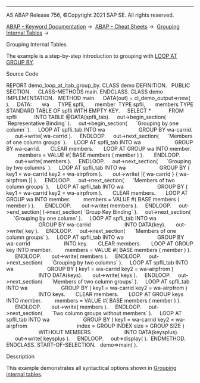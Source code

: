   

* * *

AS ABAP Release 756, ©Copyright 2021 SAP SE. All rights reserved.

[ABAP - Keyword Documentation](javascript:call_link\('abenabap.htm'\)) →  [ABAP - Cheat Sheets](javascript:call_link\('abenabap_blurb.htm'\)) →  [Grouping Internal Tables](javascript:call_link\('abapsheets_grouping_iitabs.htm'\)) → 

Grouping Internal Tables

The example is a step-by-step introduction to grouping with [LOOP AT GROUP BY](javascript:call_link\('abaploop_at_itab_group_by.htm'\)).

Source Code

REPORT demo\_loop\_at\_itab\_group\_by.
CLASS demo DEFINITION.
  PUBLIC SECTION.
    CLASS-METHODS main.
ENDCLASS.
CLASS demo IMPLEMENTATION.
  METHOD main.
    DATA(out) = cl\_demo\_output=>new( ).
    DATA:
      wa      TYPE spfli,
      member  TYPE spfli,
      members TYPE STANDARD TABLE OF spfli WITH EMPTY KEY.
    SELECT \*
           FROM spfli
           INTO TABLE @DATA(spfli\_tab).
    out->begin\_section( \`Representative Binding\` ).
    out->begin\_section(
     \`Grouping by one column\` ).
    LOOP AT spfli\_tab INTO wa
                      GROUP BY wa-carrid.
      out->write( wa-carrid ).
    ENDLOOP.
    out->next\_section(
     \`Members of one column groups\` ).
    LOOP AT spfli\_tab INTO wa
                      GROUP BY wa-carrid.
      CLEAR members.
      LOOP AT GROUP wa INTO member.
        members = VALUE #( BASE members ( member ) ).
      ENDLOOP.
      out->write( members ).
    ENDLOOP.
    out->next\_section(
     \`Grouping by two columns\` ).
    LOOP AT spfli\_tab INTO wa
                      GROUP BY ( key1 = wa-carrid key2 = wa-airpfrom ).
      out->write( |{ wa-carrid } { wa-airpfrom }| ).
    ENDLOOP.
    out->next\_section(
     \`Members of two column groups\` ).
    LOOP AT spfli\_tab INTO wa
                      GROUP BY ( key1 = wa-carrid key2 = wa-airpfrom ).
      CLEAR members.
      LOOP AT GROUP wa INTO member.
        members = VALUE #( BASE members ( member ) ).
      ENDLOOP.
      out->write( members ).
    ENDLOOP.
    out->end\_section( )->next\_section( \`Group Key Binding\` ).
    out->next\_section(
     \`Grouping by one column\` ).
    LOOP AT spfli\_tab INTO wa
                      GROUP BY wa-carrid
                      INTO DATA(key).
      out->write( key ).
    ENDLOOP.
    out->next\_section(
     \`Members of one column groups\` ).
    LOOP AT spfli\_tab INTO wa
                      GROUP BY wa-carrid
                      INTO key.
      CLEAR members.
      LOOP AT GROUP key INTO member.
        members = VALUE #( BASE members ( member ) ).
      ENDLOOP.
      out->write( members ).
    ENDLOOP.
    out->next\_section(
     \`Grouping by two columns\` ).
    LOOP AT spfli\_tab INTO wa
                      GROUP BY ( key1 = wa-carrid key2 = wa-airpfrom )
                      INTO DATA(keys).
      out->write( keys ).
    ENDLOOP.
    out->next\_section(
     \`Members of two column groups\` ).
    LOOP AT spfli\_tab INTO wa
                      GROUP BY ( key1 = wa-carrid key2 = wa-airpfrom )
                      INTO keys.
      CLEAR members.
      LOOP AT GROUP keys INTO member.
        members = VALUE #( BASE members ( member ) ).
      ENDLOOP.
      out->write( members ).
    ENDLOOP.
    out->next\_section(
     \`Two column groups without members\` ).
    LOOP AT spfli\_tab INTO wa
                      GROUP BY ( key1 = wa-carrid key2 = wa-airpfrom
                                 index = GROUP INDEX size = GROUP SIZE )
                      WITHOUT MEMBERS
                      INTO DATA(keysplus).
      out->write( keysplus ).
    ENDLOOP.
    out->display( ).  ENDMETHOD.
ENDCLASS.
START-OF-SELECTION.
  demo=>main( ).

Description

This example demonstrates all syntactical options shown in [Grouping internal tables](javascript:call_link\('abapsheets_grouping_iitabs.htm'\)).